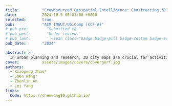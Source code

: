 ```yaml
---
title:          "Crowdsourced Geospatial Intelligence: Constructing 3D Urban Maps with Satellitic Radiance Fields"
date:           2024-10-5 00:01:00 +0800
selected:       true
pub:            "ACM IMWUT/UbiComp (CCF-A)"
# pub_pre:        "Submitted to "
# pub_post:       'Under review.'
# pub_last:       ' <span class="badge badge-pill badge-custom badge-success">Spotlight</span>'
pub_date:       "2024"

abstract: >-
  In urban planning and research, 3D city maps are crucial for activities such as cellular network design, urban development, and climate research. Traditionally, creating these models has involved costly techniques like manual 3D mapping, interpretation of satellite or aerial images, or the use of sophisticated depth-sensing equipment. In this work, we propose a novel approach to develop 3D urban maps by examining the influence of urban structures on satellite signals, using GPS records crowdsourced from hundreds of smartphones during everyday user movements. We introduce the concept of satellitic radiance fields (SaRF), a novel neural scene representation technique designed to capture the distribution of GPS signals in urban settings. SaRF employs a sparse voxel octree framework to depict voxel-centric implicit fields, capturing physical properties like the density of each voxel. This model is progressively refined using a differentiable ray-marching process, ultimately leading to the reconstruction of 3D urban maps. 
cover:          assets/images/covers/covergerf.jpg
authors:
  - Xiaopeng Zhao*
  - Shen Wang*
  - Zhenlin An
  - Lei Yang
links:
  Code: https://shenwang99.github.io/
---
```

